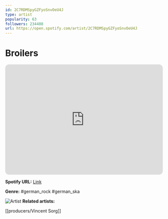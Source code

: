 ```yaml
---
id: 2C7RDMSpyGZFyoSnvOeU4J
type: artist
popularity: 63
followers: 234408
url: https://open.spotify.com/artist/2C7RDMSpyGZFyoSnvOeU4J
---
```

# Broilers

<iframe style="border-radius:12px" src="https://open.spotify.com/embed/artist/2C7RDMSpyGZFyoSnvOeU4J" width="100%" height="352" frameBorder="0" allowfullscreen="" allow="autoplay; clipboard-write; encrypted-media; fullscreen; picture-in-picture" loading="lazy"></iframe>

**Spotify URL:** [Link](https://open.spotify.com/artist/2C7RDMSpyGZFyoSnvOeU4J)

**Genre:**  #german_rock #german_ska

![Artist](https://i.scdn.co/image/ab6761610000e5eb8de432f0e04dfc5b8cb757ea)
**Related artists:**

[[producers/Vincent Sorg]]
